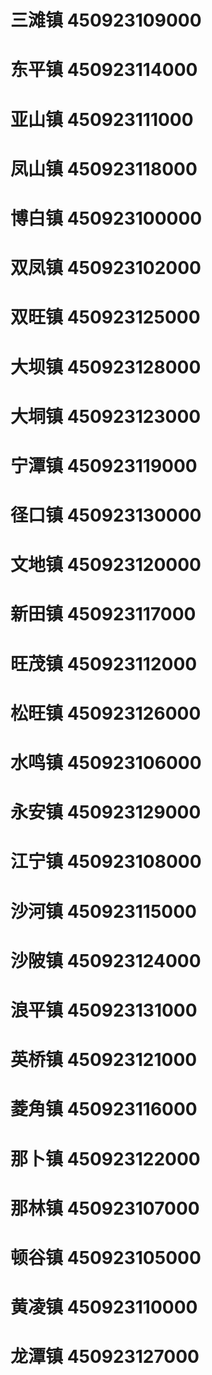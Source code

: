 # 三滩镇 450923109000
# 东平镇 450923114000
# 亚山镇 450923111000
# 凤山镇 450923118000
# 博白镇 450923100000
# 双凤镇 450923102000
# 双旺镇 450923125000
# 大坝镇 450923128000
# 大垌镇 450923123000
# 宁潭镇 450923119000
# 径口镇 450923130000
# 文地镇 450923120000
# 新田镇 450923117000
# 旺茂镇 450923112000
# 松旺镇 450923126000
# 水鸣镇 450923106000
# 永安镇 450923129000
# 江宁镇 450923108000
# 沙河镇 450923115000
# 沙陂镇 450923124000
# 浪平镇 450923131000
# 英桥镇 450923121000
# 菱角镇 450923116000
# 那卜镇 450923122000
# 那林镇 450923107000
# 顿谷镇 450923105000
# 黄凌镇 450923110000
# 龙潭镇 450923127000
